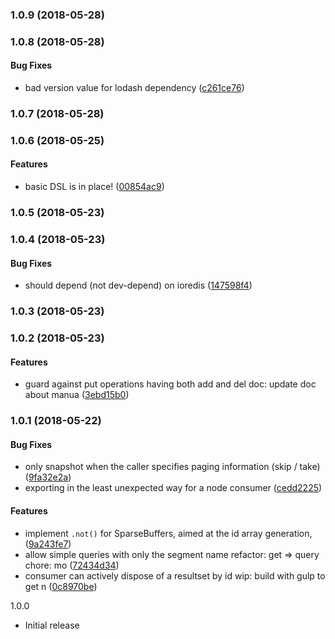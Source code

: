 <a name="1.0.9"></a>
### 1.0.9 (2018-05-28)


<a name="1.0.8"></a>
### 1.0.8 (2018-05-28)


#### Bug Fixes

* bad version value for lodash dependency ([c261ce76](git+https://github.com/codeo-za/segmenta.git/commit/c261ce76))


<a name="1.0.7"></a>
### 1.0.7 (2018-05-28)


<a name="1.0.6"></a>
### 1.0.6 (2018-05-25)


#### Features

* basic DSL is in place! ([00854ac9](git+https://github.com/codeo-za/segmenta.git/commit/00854ac9))


<a name="1.0.5"></a>
### 1.0.5 (2018-05-23)


<a name="1.0.4"></a>
### 1.0.4 (2018-05-23)


#### Bug Fixes

* should depend (not dev-depend) on ioredis ([147598f4](git+https://github.com/codeo-za/segmenta.git/commit/147598f4))


<a name="1.0.3"></a>
### 1.0.3 (2018-05-23)


<a name="1.0.2"></a>
### 1.0.2 (2018-05-23)


#### Features

* guard against put operations having both add and del doc: update doc about manua ([3ebd15b0](git+https://github.com/codeo-za/segmenta.git/commit/3ebd15b0))


<a name="1.0.1"></a>
### 1.0.1 (2018-05-22)


#### Bug Fixes

* only snapshot when the caller specifies paging information (skip /         take) ([9fa32e2a](git+https://github.com/codeo-za/segmenta.git/commit/9fa32e2a))
* exporting in the least unexpected way for a node consumer ([cedd2225](git+https://github.com/codeo-za/segmenta.git/commit/cedd2225))


#### Features

* implement `.not()` for SparseBuffers, aimed at the         id array generation,  ([9a243fe7](git+https://github.com/codeo-za/segmenta.git/commit/9a243fe7))
* allow simple queries with only the segment name refactor: get => query chore: mo ([72434d34](git+https://github.com/codeo-za/segmenta.git/commit/72434d34))
* consumer can actively dispose of a resultset by id wip: build with gulp to get n ([0c8970be](git+https://github.com/codeo-za/segmenta.git/commit/0c8970be))


1.0.0
- Initial release
